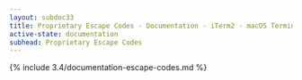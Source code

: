 ```yaml
---
layout: subdoc33
title: Proprietary Escape Codes - Documentation - iTerm2 - macOS Terminal Replacement
active-state: documentation
subhead: Proprietary Escape Codes
---
```

{% include 3.4/documentation-escape-codes.md %}
